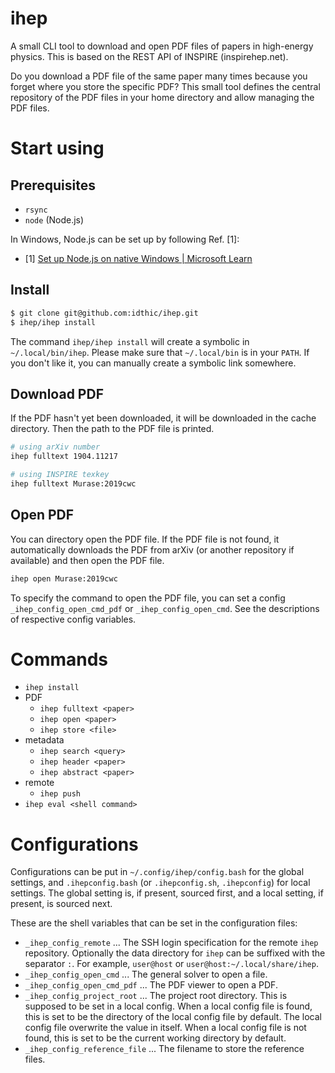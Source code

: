 # ihep

A small CLI tool to download and open PDF files of papers in high-energy
physics.  This is based on the REST API of INSPIRE (inspirehep.net).

Do you download a PDF file of the same paper many times because you forget
where you store the specific PDF?  This small tool defines the central
repository of the PDF files in your home directory and allow managing the PDF
files.

# Start using

## Prerequisites

- `rsync`
- `node` (Node.js)

In Windows, Node.js can be set up by following Ref. [1]:

- [1] [Set up Node.js on native Windows | Microsoft Learn](https://learn.microsoft.com/en-us/windows/dev-environment/javascript/nodejs-on-windows)

## Install

```bash
$ git clone git@github.com:idthic/ihep.git
$ ihep/ihep install
```

The command `ihep/ihep install` will create a symbolic in `~/.local/bin/ihep`.
Please make sure that `~/.local/bin` is in your `PATH`.  If you don't like it,
you can manually create a symbolic link somewhere.

## Download PDF

If the PDF hasn't yet been downloaded, it will be downloaded in the cache
directory. Then the path to the PDF file is printed.

```bash
# using arXiv number
ihep fulltext 1904.11217

# using INSPIRE texkey
ihep fulltext Murase:2019cwc
```

## Open PDF

You can directory open the PDF file.  If the PDF file is not found, it
automatically downloads the PDF from arXiv (or another repository if
available) and then open the PDF file.

```bash
ihep open Murase:2019cwc
```

To specify the command to open the PDF file, you can set a config
`_ihep_config_open_cmd_pdf` or `_ihep_config_open_cmd`.  See the descriptions
of respective config variables.

# Commands

- `ihep install`
- PDF
  - `ihep fulltext <paper>`
  - `ihep open <paper>`
  - `ihep store <file>`
- metadata
  - `ihep search <query>`
  - `ihep header <paper>`
  - `ihep abstract <paper>`
- remote
  - `ihep push`
- `ihep eval <shell command>`

# Configurations

Configurations can be put in `~/.config/ihep/config.bash` for the global
settings, and `.ihepconfig.bash` (or `.ihepconfig.sh`, `.ihepconfig`) for local
settings.  The global setting is, if present, sourced first, and a local
setting, if present, is sourced next.

These are the shell variables that can be set in the configuration files:

- `_ihep_config_remote` ... The SSH login specification for the remote `ihep`
  repository. Optionally the data directory for `ihep` can be suffixed with the
  separator `:`.  For example, `user@host` or `user@host:~/.local/share/ihep`.
- `_ihep_config_open_cmd` ... The general solver to open a file.
- `_ihep_config_open_cmd_pdf` ... The PDF viewer to open a PDF.
- `_ihep_config_project_root` ... The project root directory.  This is supposed
  to be set in a local config.  When a local config file is found, this is set
  to be the directory of the local config file by default.  The local config
  file overwrite the value in itself.  When a local config file is not found,
  this is set to be the current working directory by default.
- `_ihep_config_reference_file` ... The filename to store the reference files.
